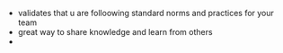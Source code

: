 - validates that u are folloowing standard norms and practices for your team
- great way to share knowledge and learn from others
-